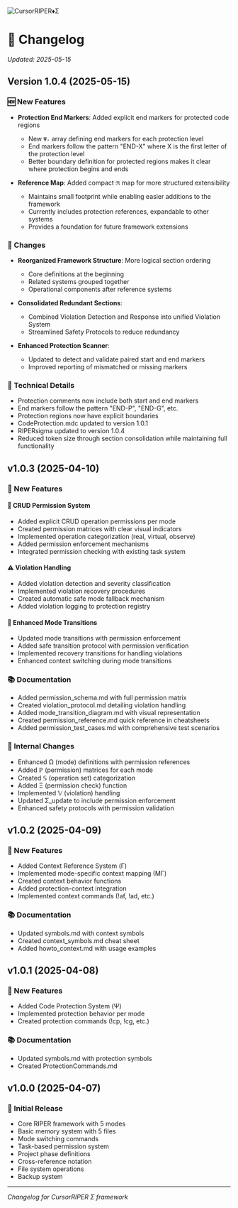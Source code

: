 ![CursorRIPER♦Σ](../res/github-header-sigma-sm.png)
# 📝 Changelog
*Updated: 2025-05-15*

## Version 1.0.4 (2025-05-15)

### 🆕 New Features

- **Protection End Markers**: Added explicit end markers for protected code regions
  - New `Ψ₊` array defining end markers for each protection level
  - End markers follow the pattern "END-X" where X is the first letter of the protection level
  - Better boundary definition for protected regions makes it clear where protection begins and ends

- **Reference Map**: Added compact `ℜ` map for more structured extensibility
  - Maintains small footprint while enabling easier additions to the framework
  - Currently includes protection references, expandable to other systems
  - Provides a foundation for future framework extensions

### 🔄 Changes

- **Reorganized Framework Structure**: More logical section ordering
  - Core definitions at the beginning
  - Related systems grouped together
  - Operational components after reference systems

- **Consolidated Redundant Sections**:
  - Combined Violation Detection and Response into unified Violation System
  - Streamlined Safety Protocols to reduce redundancy

- **Enhanced Protection Scanner**:
  - Updated to detect and validate paired start and end markers
  - Improved reporting of mismatched or missing markers

### 🔧 Technical Details

- Protection comments now include both start and end markers
- End markers follow the pattern "END-P", "END-G", etc.
- Protection regions now have explicit boundaries
- CodeProtection.mdc updated to version 1.0.1
- RIPERsigma updated to version 1.0.4
- Reduced token size through section consolidation while maintaining full functionality
  

## v1.0.3 (2025-04-10)

### 🚀 New Features

#### 🔐 CRUD Permission System
- Added explicit CRUD operation permissions per mode
- Created permission matrices with clear visual indicators
- Implemented operation categorization (real, virtual, observe)
- Added permission enforcement mechanisms
- Integrated permission checking with existing task system

#### ⚠️ Violation Handling
- Added violation detection and severity classification
- Implemented violation recovery procedures
- Created automatic safe mode fallback mechanism
- Added violation logging to protection registry

#### 🔄 Enhanced Mode Transitions
- Updated mode transitions with permission enforcement
- Added safe transition protocol with permission verification
- Implemented recovery transitions for handling violations
- Enhanced context switching during mode transitions

### 📚 Documentation
- Added permission_schema.md with full permission matrix
- Created violation_protocol.md detailing violation handling
- Added mode_transition_diagram.md with visual representation
- Created permission_reference.md quick reference in cheatsheets
- Added permission_test_cases.md with comprehensive test scenarios

### 🔧 Internal Changes
- Enhanced Ω (mode) definitions with permission references
- Added ℙ (permission) matrices for each mode
- Created 𝕊 (operation set) categorization
- Added Ξ (permission check) function
- Implemented 𝕍 (violation) handling
- Updated Σ_update to include permission enforcement
- Enhanced safety protocols with permission validation

## v1.0.2 (2025-04-09)

### 🚀 New Features
- Added Context Reference System (Γ)
- Implemented mode-specific context mapping (MΓ)
- Created context behavior functions
- Added protection-context integration
- Implemented context commands (!af, !ad, etc.)

### 📚 Documentation
- Updated symbols.md with context symbols
- Created context_symbols.md cheat sheet
- Added howto_context.md with usage examples

## v1.0.1 (2025-04-08)

### 🚀 New Features
- Added Code Protection System (Ψ)
- Implemented protection behavior per mode
- Created protection commands (!cp, !cg, etc.)

### 📚 Documentation
- Updated symbols.md with protection symbols
- Created ProtectionCommands.md

## v1.0.0 (2025-04-07)

### 🚀 Initial Release
- Core RIPER framework with 5 modes
- Basic memory system with 5 files
- Mode switching commands
- Task-based permission system
- Project phase definitions
- Cross-reference notation
- File system operations
- Backup system

---
*Changelog for CursorRIPER Σ framework*

